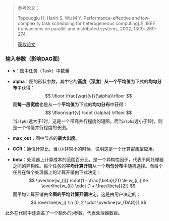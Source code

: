 > 参考论文：
>
> Topcuoglu H, Hariri S, Wu M Y. Performance-effective and low-complexity task scheduling for heterogeneous computing[J]. IEEE transactions on parallel and distributed systems, 2002, 13(3): 260-274.
>
>[获取论文](https://ieeexplore.ieee.org/document/993206)
### 输入参数（影响DAG图）

- **v**：图中任务（Task）中数量

- **alpha**：图的形状参数，其中它的**高度（深度）**从一个**平均值**为下式的**均匀分布**中获得：
  $$
  \lfloor \frac{\sqrt{v}}{\alpha}\rfloor
  $$
  而**每一层宽度**也是从一个**平均值**为下式的**均匀分布**中获得：
  $$
  \lfloor\sqrt{v} \cdot {\alpha} \rfloor
  $$
  当`alpha`远大于1时，这是一个带高并行程度的短图，而当`alpha`远小于1时，则是一个带低并行程度的长图。

- **max_out**：图中节点的**最大出度**。

- **CCR**：通信计算比，当`CCR`非常小的时候，说明这是一个计算密集型应用。

- **beta**：处理器上计算成本的范围百分比，是一个异构性因子，代表不同处理器之间的异构性。每个任务的**平均计算开销**从一个**均匀分布**中随机选择。而每个任务在每个处理器上的计算开销由下式决定：
  $$
  \overline{w_{i}} \cdot(1 - \frac{\beta}{2}) \le w_{i,j} \le \overline{w_{i}} \cdot (1 + \frac{\beta}{2})
  $$
  而平均计算开销由**全图的平均计算开销**决定，这是由用户决定的：
  $$
  \overline{w_i} \in [0, 2 \cdot \overline{w_{DAG}}]
  $$



此外在代码中还涵盖了一个额外的`p`参数，代表处理器数目。

